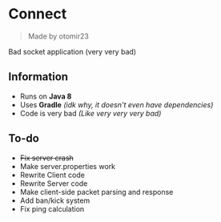 Connect
=============
> Made by otomir23

Bad socket application (very very bad)

Information
------------
* Runs on **Java 8** 
* Uses **Gradle** *(idk why, it doesn't even have dependencies)*
* Code is very bad *(Like very very very bad)*

To-do
------------
- ~~Fix server crash~~
- Make server.properties work  
- Rewrite Client code
- Rewrite Server code 
- Make client-side packet parsing and response
- Add ban/kick system
- Fix ping calculation